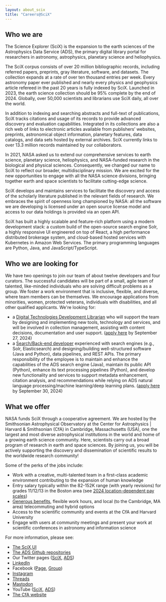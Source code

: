 ```yaml
---
layout: about_scix
title: "Careers@SciX"
---
```


## Who we are

The Science Explorer (SciX) is the expansion to the earth sciences of the Astrophysics Data Service (ADS), the primary digital library portal for researchers in astronomy, astrophysics, planetary science and heliophysics.

The SciX corpus consists of over 20 million bibliographic records, including referred papers, preprints, gray literature, software, and datasets. The collection expands at a rate of over ten thousand entries per week. Every astronomy paper ever published and nearly every physics and geophysics article refereed in the past 20 years is fully indexed by SciX. Launched in 2023, the earth science collection should be 95% complete by the end of 2024. Globally, over 50,000 scientists and librarians use SciX daily, all over the world.

In addition to indexing and searching abstracts and full-text of publications, SciX tracks citations and usage of its records to provide advanced discovery and evaluation capabilities. Integrated in its collections are also a rich web of links to electronic articles available from publishers’ websites, preprints, astronomical object information, planetary features, data catalogs, and data sets hosted by external archives. SciX currently links to over 13.3 million records maintained by our collaborators. 

In 2021, NASA asked us to extend our comprehensive services to earth science, planetary science, heliophysics, and NASA-funded research in the biological and physical sciences. Consequently, we changed our name to SciX to reflect our broader, multidisciplinary mission. We are excited for the new opportunities to engage with all the NASA science divisions, bringing together earth and space scientists to facilitate cutting-edge science. 

SciX develops and maintains services to facilitate the discovery and access of the scholarly literature published in the relevant fields of research. We embraces the spirit of openness long championed by NASA: all the software we are developing is licensed under an open source license model and access to our data holdings is provided via an open API.

SciX has built a highly scalable and feature-rich platform using a modern development stack: a custom build of the open-source search engine Solr, a highly responsive UI engineered on top of React, a high performance distributed brokerage system, and cloud-based hosted services with Kubernetes in Amazon Web Services. The primary programming languages are Python, Java, and JavaScript/TypeScript.

## Who we are looking for

We have two openings to join our team of about twelve developers and four curators. The successful candidates will be part of a small, agile team of talented, like-minded individuals who are solving difficult problems as a group. We foster a work environment that is inclusive, flexible, and diverse, where team members can be themselves. We encourage applications from minorities, women, protected veterans, individuals with disabilities, and all other qualified applicants. We're looking for:

* a [Digital Technologies Development Librarian](https://www.cfa.harvard.edu/opportunities/sao-employment-opportunities/posting-24-75) who will support the team by designing and implementing new tools, technology and services, and will be involved in collection management, assisting with content decisions, documentation and user support. ([apply here](https://trustcareers.si.edu/en/postings/48bc36f4-09d3-4054-b0d7-0f90bdf4584a) by September 27, 2024)
* a [Search/Back-end developer](https://cfa.harvard.edu/opportunities/sao-employment-opportunities/posting-24-49) experienced with search engines (e.g., Solr, Elasticsearch) and designing/building well-structured software (Java and Python), data pipelines, and REST APIs. The primary responsibility of the employee is to maintain and enhance the capabilities of the ADS search engine (Java), maintain its public API (Python), enhance its text processing pipelines (Python), and develop new functionality and services to support metadata enhancement, citation analysis, and recommendations while relying on ADS natural language processing/machine learning/deep learning plans. ([apply here](https://trustcareers.si.edu/en/postings/a7082567-bac9-4cbc-955f-bec97b685c3d) by September 30, 2024)

## What we offer

NASA funds SciX through a cooperative agreement.  We are hosted by the Smithsonian Astrophysical Observatory at the Center for Astrophysics \| Harvard & Smithsonian (CfA) in Cambridge, Massachusetts (USA), one the largest and most diverse astrophysical institutions in the world and home of a growing earth science community. Here, scientists carry out a broad program of research in earth and space sciences. By joining us, you will be actively supporting the discovery and dissemination of scientific results to the worldwide research community!

Some of the perks of the jobs include:

  * Work with a creative, multi-talented team in a first-class academic environment contributing to the expansion of human knowledge
  * Entry salary typically within the 82-152K range (with yearly revisions) for grades 11/12/13 in the Boston area (see [2024 location-dependent pay scales](https://www.opm.gov/policy-data-oversight/pay-leave/salaries-wages/salary-tables/24Tables/html/BOS.aspx))
  * [Generous benefits](https://pweb.cfa.harvard.edu/people/smithsonian-astrophysical-observatory-human-resources/sao-trust-fund-employee-benefits), flexible work hours, and local (to the Cambridge, MA area) telecommuting and hybrid options
  * Access to the scientific community and events at the CfA and Harvard University
  * Engage with users at community meetings and present your work at scientific conferences in astronomy and information science

For more information, please see:

  * [The SciX UI](https://scixplorer.org/)
  * [The ADS Github repositories](https://github.com/adsabs)
  * Our Twitter pages ([SciX](https://twitter.com/SciXCommunity), [ADS](https://twitter.com/adsabs)) 
  * [LinkedIn](https://www.linkedin.com/company/scixcommunity) 
  * Facebook ([Page](https://www.facebook.com/SciXCommunity), [Group](https://www.facebook.com/groups/scixcommunity))
  * [Instagram](https://www.instagram.com/scixcommunity/suiHmQaZCStjdBQ53vCc/edit)
  * [Threads](https://www.threads.net/@scixcommunity)
  * [Mastodon](https://mastodon.social/@SciXCommunity)
  * YouTube ([SciX](https://youtube.com/@SciXCommunity), [ADS]())
  * [The CfA website](https://cfa.harvard.edu/)

